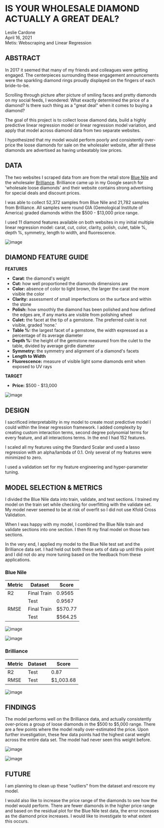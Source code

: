 # **IS YOUR WHOLESALE DIAMOND ACTUALLY A GREAT DEAL?**
Leslie Cardone  
April 16, 2021  
Metis: Webscraping and Linear Regression

## ABSTRACT

In 2017 it seemed that many of my friends and colleagues were getting engaged. The centerpieces surrounding these engagement announcements were the sparkling diamond rings proudly displayed on the fingers of each bride-to-be. 

Scrolling through picture after picture of smiling faces and pretty diamonds on my social feeds, I wondered: What exactly determined the price of a diamond? Is there such thing as a "great deal" when it comes to buying a diamond? 

The goal of this project is to collect loose diamond data, build a highly predictive linear regression model or linear regression model variation, and apply that model across diamond data from two separate websites. 

I hypothesized that my model would perform poorly and consistently over-price the loose diamonds for sale on the wholesaler website, after all these diamonds are advertised as having unbeatably low prices.


## DATA

The two websites I scraped data from are from the retail store [Blue Nile](https://www.bluenile.com/diamond-search) and the wholesaler [Brilliance](https://www.brilliance.com/diamond-search). Brilliance came up in my Google search for 'wholesale loose diamonds' and their website contains strong advertising for special deals and discount prices.

I was able to collect 52,372 samples from Blue Nile and 21,782 samples from Brilliance. All samples were round GIA (Gemological Institute of America) graded diamonds within the $500 - $13,000 price range.

I used 11 diamond features available on both websites in my initial multiple linear regression model:
carat, cut, color, clarity, polish, culet, table %, depth %, symmetry, length to width, and fluorescence.

![image](./images/diamond_features.jpeg)


## DIAMOND FEATURE GUIDE

**FEATURES** 
- **Carat**: the diamond's weight    
- **Cut:** how well proportioned the diamonds dimensions are
- **Color:** absence of color to light brown, the larger the carat the more visible the color
- **Clarity:** assessment of small imperfections on the surface and within the stone
- **Polish:** how smoothly the diamond has been polished and how defined the edges are, if any marks are visible from polishing wheel
- **Culet:** the facet at the tip of a gemstone. The preferred culet is not visible, graded 'none.'
- **Table %:** the largest facet of a gemstone, the width expressed as a percentage of its average diameter 
- **Depth %:** the height of the gemstone measured from the culet to the table, divided by average girdle diameter
- **Symmetry:** the symmetry and alignment of a diamond's facets 
- **Length to Width**
- **Fluorescence:** measure of visible light some diamonds emit when exposed to UV rays



**TARGET**
- **Price:** $500 - $13,000
      
![image](./images/diamond.jpeg)


## DESIGN

I sacrificed interpretability in my model to create most predictive model I could within the linear regression framework. I added complexity by creating custom interaction terms, second degree polynomial terms for every feature, and all interactions terms. In the end I had 152 features.

I scaled all my features using the Standard Scalar and used a lasso regression with an alpha/lambda of 0.1. Only several of my features were minimized to zero.

I used a validation set for my feature engineering and hyper-parameter tuning. 


## MODEL SELECTION & METRICS
I divided the Blue Nile data into train, validate, and test sections. I trained my model on the train set while checking for overfitting with the validate set. My model never seemed to be at risk of overfit so I did not use Kfold Cross Validation. 

When I was happy with my model, I combined the Blue Nile train and validate sections into one section. I then fit my final model on those two sections.

In the very end, I applied my model to the Blue Nile test set and the Brilliance data set. I had held out both these sets of data up until this point and I did not do any more tuning based on the feedback from these applications.

### Blue  Nile  

| Metric               | Dataset       | Score      |  
|----------------------|---------------|------------|
| R2                   | Final Train   | 0.9565     |
|                      | Test          | 0.9567     |
| RMSE                 | Final Train   | $570.77    |
|                      | Test          | $564.25    |


![image](./images/ppt_01.jpeg)

![image](./images/ppt_02.jpeg)


### Brilliance

| Metric               | Dataset       | Score      |  
|----------------------|---------------|------------|
| R2                   | Test          | 0.87       |
| RMSE                 | Test          | $1,003.68   |


![image](./images/ppt_03.jpeg)


## FINDINGS

The model performs well on the Brilliance data, and actually consistently over-prices a group of loose diamonds in the $500 to $5,000 range. There are a few points where the model really over-estimated the price. Upon further investigation, these few data points had the highest carat weight across the entire data set. The model had never seen this weight before.

![image](./images/ppt_04.jpeg)

![image](./images/ppt_05.jpeg)


## FUTURE

I am planning to clean up these "outliers" from the dataset and rescore my model.

I would also like to increase the price range of the diamonds to see how the model would perform. There are fewer diamonds in the higher price range and based on the residual plot for the Blue Nile test data, the error increases as the diamond price increases. I would like to investigate to what extent this occurs.
